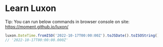 # Learn Luxon

Tip: You can run below commands in browser console on site: https://moment.github.io/luxon/

```javascript
luxon.DateTime.fromISO('2022-10-17T00:00:00Z').toJSDate().toISOString()
// '2022-10-17T00:00:00.000Z'
```
